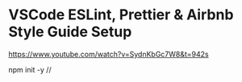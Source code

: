 # VSCode ESLint, Prettier & Airbnb Style Guide Setup
https://www.youtube.com/watch?v=SydnKbGc7W8&t=942s

npm init -y //